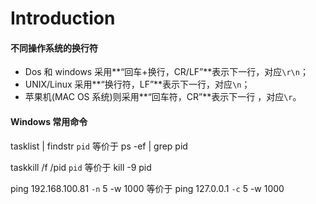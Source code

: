 # Introduction



#### 不同操作系统的换行符

- Dos 和 windows 采用**“回车+换行，CR/LF”**表示下一行，对应`\r\n`；
- UNIX/Linux 采用**“换行符，LF”**表示下一行，对应`\n`；
- 苹果机(MAC OS 系统)则采用**“回车符，CR”**表示下一行 ，对应`\r`。

#### Windows 常用命令

tasklist | findstr `pid` 等价于 ps -ef | grep pid

taskkill /f /pid `pid` 等价于 kill -9 pid

ping 192.168.100.81 `-n` 5 -w 1000  等价于 ping 127.0.0.1 `-c` 5 -w 1000

